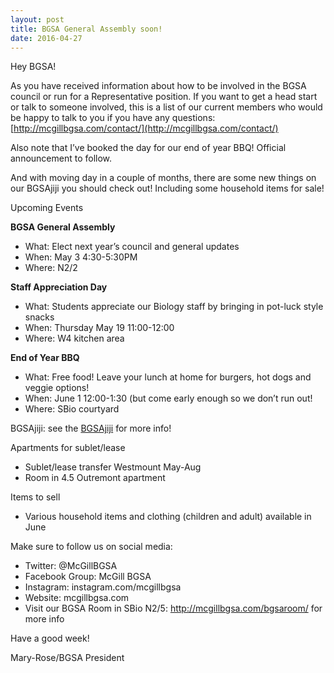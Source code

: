 ```yaml
---
layout: post
title: BGSA General Assembly soon!
date: 2016-04-27
---
```

Hey BGSA!
 
As you have received information about how to be involved in the BGSA council or run for a Representative position. If you want to get a head start or talk to someone involved, this is a list of our current members who would be happy to talk to you if you have any questions: [http://mcgillbgsa.com/contact/](http://mcgillbgsa.com/contact/)
 
Also note that I’ve booked the day for our end of year BBQ! Official announcement to follow.
 
And with moving day in a couple of months, there are some new things on our BGSAjiji you should check out! Including some household items for sale!
 
Upcoming Events
 
**BGSA General Assembly**

- What: Elect next year’s council and general updates
- When: May 3 4:30-5:30PM
- Where: N2/2
 
**Staff Appreciation Day**

- What: Students appreciate our Biology staff by bringing in pot-luck style snacks
- When: Thursday May 19 11:00-12:00
- Where: W4 kitchen area
 
**End of Year BBQ**

- What: Free food! Leave your lunch at home for burgers, hot dogs and veggie options!
- When: June 1 12:00-1:30 (but come early enough so we don’t run out!
- Where: SBio courtyard
 
BGSAjiji: see the [BGSAjiji](https://docs.google.com/spreadsheets/d/1s9BcBibvzUni4RXZ90X5_LQtxD_19S6mxys_-VmQ1CM/edit?pli=1#gid=0) for more info!

Apartments for sublet/lease

- Sublet/lease transfer Westmount May-Aug
- Room in 4.5 Outremont apartment

Items to sell

- Various household items and clothing (children and adult) available in June

Make sure to follow us on social media:

- Twitter: @McGillBGSA
- Facebook Group: McGill BGSA
- Instagram: instagram.com/mcgillbgsa 
- Website: mcgillbgsa.com
- Visit our BGSA Room in SBio N2/5: http://mcgillbgsa.com/bgsaroom/ for more info
 
Have a good week!

Mary-Rose/BGSA President
